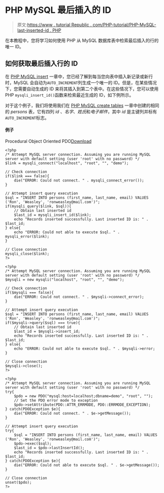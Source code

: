 # PHP MySQL 最后插入的 ID

> 原文:[https://www . tutorial Republic . com/PHP-tutorial/PHP-MySQL-last-inserted-id . PHP](https://www.tutorialrepublic.com/php-tutorial/php-mysql-last-inserted-id.php)

在本教程中，您将学习如何使用 PHP 从 MySQL 数据库表中检索最后插入的行的唯一 ID。

## 如何获取最后插入行的 ID

在 [PHP MySQL insert](php-mysql-insert-query.php) 一章中，您已经了解到每当您向表中插入新记录或新行时，MySQL 会自动为`AUTO_INCREMENT`列生成一个唯一的 ID。但是，在某些情况下，您需要自动生成的 ID 来将其插入到第二个表中。在这些情况下，您可以使用 PHP `mysqli_insert_id()`函数来检索最近生成的 ID，如下例所示。

对于这个例子，我们将使用我们在 [PHP MySQL create tables](php-mysql-create-table.php) 一章中创建的相同的 *persons* 表，它有四列 *id* 、*名字*、*姓氏*和*电子邮件*，其中 *id* 是主键列并标有`AUTO_INCREMENT`标志。

#### 例子

Procedural Object Oriented PDO[Download](../examples/bin/download-source.php?topic=php&file=get-last-inserted-id-from-mysql-database-table "Download Source Code")

```
<?php
/* Attempt MySQL server connection. Assuming you are running MySQL
server with default setting (user 'root' with no password) */
$link = mysqli_connect("localhost", "root", "", "demo");

// Check connection
if($link === false){
    die("ERROR: Could not connect. " . mysqli_connect_error());
}

// Attempt insert query execution
$sql = "INSERT INTO persons (first_name, last_name, email) VALUES ('Ron', 'Weasley', 'ronweasley@mail.com')";
if(mysqli_query($link, $sql)){
    // Obtain last inserted id
    $last_id = mysqli_insert_id($link);
    echo "Records inserted successfully. Last inserted ID is: " . $last_id;
} else{
    echo "ERROR: Could not able to execute $sql. " . mysqli_error($link);
}

// Close connection
mysqli_close($link);
?>
```

```
<?php
/* Attempt MySQL server connection. Assuming you are running MySQL
server with default setting (user 'root' with no password) */
$mysqli = new mysqli("localhost", "root", "", "demo");

// Check connection
if($mysqli === false){
    die("ERROR: Could not connect. " . $mysqli->connect_error);
}

// Attempt insert query execution
$sql = "INSERT INTO persons (first_name, last_name, email) VALUES ('Ron', 'Weasley', 'ronweasley@mail.com')";
if($mysqli->query($sql) === true){
    // Obtain last inserted id
    $last_id = $mysqli->insert_id;
    echo "Records inserted successfully. Last inserted ID is: " . $last_id;
} else{
    echo "ERROR: Could not able to execute $sql. " . $mysqli->error;
}

// Close connection
$mysqli->close();
?>
```

```
<?php
/* Attempt MySQL server connection. Assuming you are running MySQL
server with default setting (user 'root' with no password) */
try{
    $pdo = new PDO("mysql:host=localhost;dbname=demo", "root", "");
    // Set the PDO error mode to exception
    $pdo->setAttribute(PDO::ATTR_ERRMODE, PDO::ERRMODE_EXCEPTION);
} catch(PDOException $e){
    die("ERROR: Could not connect. " . $e->getMessage());
}

// Attempt insert query execution
try{
    $sql = "INSERT INTO persons (first_name, last_name, email) VALUES ('Ron', 'Weasley', 'ronweasley@mail.com')";    
    $pdo->exec($sql);
    $last_id = $pdo->lastInsertId();
    echo "Records inserted successfully. Last inserted ID is: " . $last_id;
} catch(PDOException $e){
    die("ERROR: Could not able to execute $sql. " . $e->getMessage());
}

// Close connection
unset($pdo);
?>
```